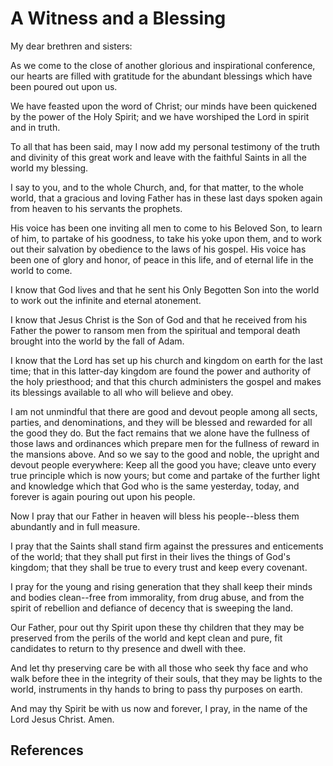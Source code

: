 # A Witness and a Blessing

My dear brethren and sisters:

As we come to the close of another glorious and inspirational conference, our
hearts are filled with gratitude for the abundant blessings which have been
poured out upon us.

We have feasted upon the word of Christ; our minds have been quickened by the
power of the Holy Spirit; and we have worshiped the Lord in spirit and in
truth.

To all that has been said, may I now add my personal testimony of the truth
and divinity of this great work and leave with the faithful Saints in all the
world my blessing.

I say to you, and to the whole Church, and, for that matter, to the whole
world, that a gracious and loving Father has in these last days spoken again
from heaven to his servants the prophets.

His voice has been one inviting all men to come to his Beloved Son, to learn
of him, to partake of his goodness, to take his yoke upon them, and to work
out their salvation by obedience to the laws of his gospel. His voice has been
one of glory and honor, of peace in this life, and of eternal life in the
world to come.

I know that God lives and that he sent his Only Begotten Son into the world to
work out the infinite and eternal atonement.

I know that Jesus Christ is the Son of God and that he received from his
Father the power to ransom men from the spiritual and temporal death brought
into the world by the fall of Adam.

I know that the Lord has set up his church and kingdom on earth for the last
time; that in this latter-day kingdom are found the power and authority of the
holy priesthood; and that this church administers the gospel and makes its
blessings available to all who will believe and obey.

I am not unmindful that there are good and devout people among all sects,
parties, and denominations, and they will be blessed and rewarded for all the
good they do. But the fact remains that we alone have the fullness of those
laws and ordinances which prepare men for the fullness of reward in the
mansions above. And so we say to the good and noble, the upright and devout
people everywhere: Keep all the good you have; cleave unto every true
principle which is now yours; but come and partake of the further light and
knowledge which that God who is the same yesterday, today, and forever is
again pouring out upon his people.

Now I pray that our Father in heaven will bless his people--bless them
abundantly and in full measure.

I pray that the Saints shall stand firm against the pressures and enticements
of the world; that they shall put first in their lives the things of God's
kingdom; that they shall be true to every trust and keep every covenant.

I pray for the young and rising generation that they shall keep their minds
and bodies clean--free from immorality, from drug abuse, and from the spirit
of rebellion and defiance of decency that is sweeping the land.

Our Father, pour out thy Spirit upon these thy children that they may be
preserved from the perils of the world and kept clean and pure, fit candidates
to return to thy presence and dwell with thee.

And let thy preserving care be with all those who seek thy face and who walk
before thee in the integrity of their souls, that they may be lights to the
world, instruments in thy hands to bring to pass thy purposes on earth.

And may thy Spirit be with us now and forever, I pray, in the name of the Lord
Jesus Christ. Amen.

## References

